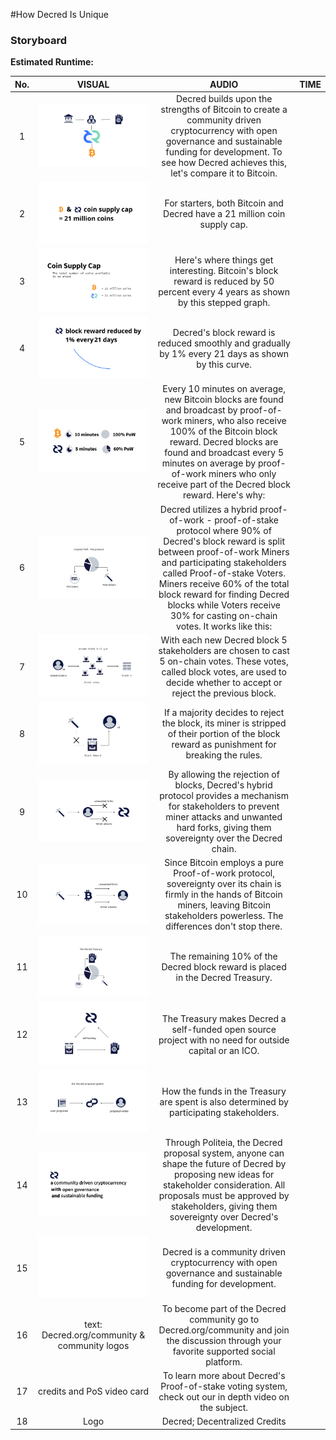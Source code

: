 #How Decred Is Unique

### Storyboard
**Estimated Runtime:**

No. | VISUAL | AUDIO | TIME
:-: | :----: | :---: | :--:
1 | ![shot 1](../decredUnique/img/shot_1.svg) | Decred builds upon the strengths of Bitcoin to create a community driven cryptocurrency with open governance and sustainable funding for development. To see how Decred achieves this, let's compare it to Bitcoin. |  |
2 | ![shot 2](../decredUnique/img/shot_2.svg) | For starters, both Bitcoin and Decred have a 21 million coin supply cap. |  |
3 | ![shot 3](../decredUnique/img/shot_3.svg) | Here's where things get interesting. Bitcoin's block reward is reduced by 50 percent every 4 years as shown by this stepped graph. |  |
4 | ![shot 4](../decredUnique/img/shot_4.svg) | Decred's block reward is reduced smoothly and gradually by 1% every 21 days as shown by this curve. |  |
5 | ![shot 5](../decredUnique/img/shot_5.svg) | Every 10 minutes on average, new Bitcoin blocks are found and broadcast by proof-of-work miners, who also receive 100% of the Bitcoin block reward. Decred blocks are found and broadcast every 5 minutes on average by proof-of-work miners who only receive part of the Decred block reward. Here's why: |  |
6 | ![shot 6](../decredUnique/img/shot_6.svg) | Decred utilizes a hybrid proof-of-work - proof-of-stake protocol where 90% of Decred's block reward is split between proof-of-work Miners and participating stakeholders called Proof-of-stake Voters. Miners receive 60% of the total block reward for finding Decred blocks while Voters receive 30% for casting on-chain votes. It works like this: |  |
7 | ![shot 7](../decredUnique/img/shot_7.svg) | With each new Decred block 5 stakeholders are chosen to cast 5 on-chain votes. These votes, called block votes, are used to decide whether to accept or reject the previous block. |  |
8 | ![shot 8](../decredUnique/img/shot_8.svg) | If a majority decides to reject the block, its miner is stripped of their portion of the block reward as punishment for breaking the rules. |  |
9 | ![shot 9](../decredUnique/img/shot_9.svg) | By allowing the rejection of blocks, Decred's hybrid protocol provides a mechanism for stakeholders to prevent miner attacks and unwanted hard forks, giving them sovereignty over the Decred chain. |  |
10 | ![shot 10](../decredUnique/img/shot_10.svg) | Since Bitcoin employs a pure Proof-of-work protocol, sovereignty over its chain is firmly in the hands of Bitcoin miners, leaving Bitcoin stakeholders powerless. The differences don't stop there. |  |
11 | ![shot 11](../decredUnique/img/shot_11.svg) | The remaining 10% of the Decred block reward is placed in the Decred Treasury. |  |
12 | ![shot 12](../decredUnique/img/shot_12.svg) | The Treasury makes Decred a self-funded open source project with no need for outside capital or an ICO. |  |
13 | ![shot 13](../decredUnique/img/shot_13.svg) | How the funds in the Treasury are spent is also determined by participating stakeholders. |  |
14 | ![shot 14](../decredUnique/img/shot_14.svg) | Through Politeia, the Decred proposal system, anyone can shape the future of Decred by proposing new ideas for stakeholder consideration. All proposals must be approved by stakeholders, giving them sovereignty over Decred's development. |  |
15 | ![shot 15](../decredUnique/img/shot_15.svg) | Decred is a community driven cryptocurrency with open governance and sustainable funding for development.  |  |
16 | text: Decred.org/community & community logos | To become part of the Decred community go to Decred.org/community and join the discussion through your favorite supported social platform. |  |
17 | credits and PoS video card | To learn more about Decred's Proof-of-stake voting system, check out our in depth video on the subject. |  |
18 | Logo | Decred; Decentralized Credits |  |

